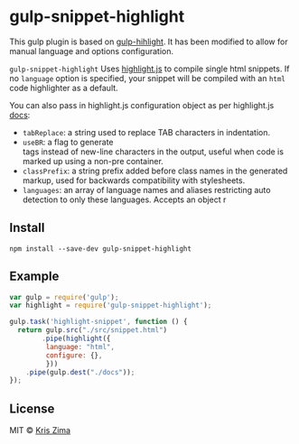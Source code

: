 # gulp-snippet-highlight

This gulp plugin is based on [gulp-hihlight](http://github.com/johannestroeger/gulp-highlight). It has been modified to allow for manual language and options configuration.

`gulp-snippet-highlight` Uses [highlight.js](https://highlightjs.org/) to compile single html snippets. If no `language` option is specified, your snippet will be compiled with an `html` code highlighter as a default.

You can also pass in highlight.js configuration object as per highlight.js [docs](http://highlightjs.readthedocs.org/en/latest/api.html#configure-options):
- `tabReplace`: a string used to replace TAB characters in indentation.
- `useBR`: a flag to generate <br> tags instead of new-line characters in the output, useful when code is marked up using a non-pre container.
- `classPrefix`: a string prefix added before class names in the generated markup, used for backwards compatibility with stylesheets.
- `languages`: an array of language names and aliases restricting auto detection to only these languages.
Accepts an object r

## Install

```
npm install --save-dev gulp-snippet-highlight
```


## Example

```js
var gulp = require('gulp');
var highlight = require('gulp-snippet-highlight');

gulp.task('highlight-snippet', function () {
  return gulp.src("./src/snippet.html")
        .pipe(highlight({
         language: "html",
         configure: {},
         }))
    .pipe(gulp.dest("./docs"));
});

```

## License

MIT © [Kris Zima](https://github.com/kzima)
